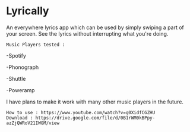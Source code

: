 # Lyrically

An everywhere lyrics app which can be used by simply swiping a part of your screen. See the lyrics without interrupting what you're doing.


    Music Players tested :

-Spotify

-Phonograph

-Shuttle

-Poweramp


I have plans to make it work with many other music players in the future.



    How to use : https://www.youtube.com/watch?v=g0XidfCGZHU
    Download : https://drive.google.com/file/d/0B1rWM0kBPpy-azZjQWRoV21IWGM/view
